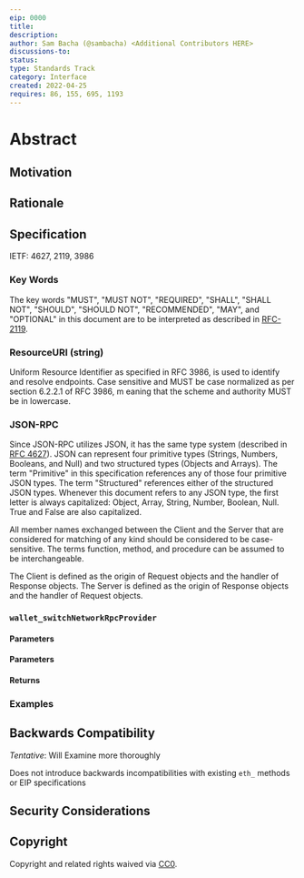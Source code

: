 ```yaml
---
eip: 0000
title:
description:
author: Sam Bacha (@sambacha) <Additional Contributors HERE>
discussions-to: 
status:
type: Standards Track
category: Interface
created: 2022-04-25
requires: 86, 155, 695, 1193
---
```


# Abstract



## Motivation


## Rationale



## Specification
  
IETF: 4627, 2119, 3986

### Key Words
  
The key words "MUST", "MUST NOT", "REQUIRED", "SHALL", "SHALL NOT", "SHOULD", "SHOULD NOT",
"RECOMMENDED", "MAY", and "OPTIONAL" in this document are to be interpreted as described in
[RFC-2119](https://www.ietf.org/rfc/rfc2119.txt).

### ResourceURI (string)

Uniform Resource Identifier as specified in RFC 3986, is used to identify and resolve endpoints. 
Case sensitive and MUST be case normalized as per section 6.2.2.1 of RFC 3986, m
eaning that the scheme and authority MUST be in lowercase.

### JSON-RPC 

Since JSON-RPC utilizes JSON, it has the same type system (described in
[RFC 4627](http://www.ietf.org/rfc/rfc4627.txt)). JSON can represent four primitive types (Strings,
Numbers, Booleans, and Null) and two structured types (Objects and Arrays). The term "Primitive" in
this specification references any of those four primitive JSON types. The term "Structured"
references either of the structured JSON types. Whenever this document refers to any JSON type, the
first letter is always capitalized: Object, Array, String, Number, Boolean, Null. True and False are
also capitalized.

All member names exchanged between the Client and the Server that are considered for matching of any
kind should be considered to be case-sensitive. The terms function, method, and procedure can be
assumed to be interchangeable.

The Client is defined as the origin of Request objects and the handler of Response objects. The
Server is defined as the origin of Response objects and the handler of Request objects.

### `wallet_switchNetworkRpcProvider`

#### Parameters

#### Parameters



#### Returns

  
### Examples


## Backwards Compatibility
  
*Tentative*: Will Examine more thoroughly 

Does not introduce backwards incompatibilities with existing `eth_` methods or EIP specifications

## Security Considerations



## Copyright

Copyright and related rights waived via [CC0](https://creativecommons.org/publicdomain/zero/1.0/).
